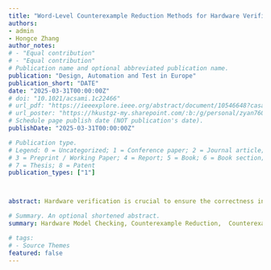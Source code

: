 ```yaml
---
title: "Word-Level Counterexample Reduction Methods for Hardware Verification"
authors:
- admin
- Hongce Zhang
author_notes:
# - "Equal contribution"
# - "Equal contribution"
# Publication name and optional abbreviated publication name.
publication: "Design, Automation and Test in Europe"
publication_short: "DATE"
date: "2025-03-31T00:00:00Z"
# doi: "10.1021/acsami.1c22466"
# url_pdf: "https://ieeexplore.ieee.org/abstract/document/10546648?casa_token=5Mjjz5IwqTsAAAAA:W_ruOKbuyjBK2LqZuwYs5th24tDVPObTWJyRmSxio_bW-l6TfyHREvguHOKqk5NG3FRw49cKpAQ"
# url_poster: "https://hkustgz-my.sharepoint.com/:b:/g/personal/zyan760_connect_hkust-gz_edu_cn/ERHe6HvbnudHq4GdDK63gucBk80ncW_qOvIAocizWoyQZQ?e=qeZl5A"
# Schedule page publish date (NOT publication's date).
publishDate: "2025-03-31T00:00:00Z"

# Publication type.
# Legend: 0 = Uncategorized; 1 = Conference paper; 2 = Journal article;
# 3 = Preprint / Working Paper; 4 = Report; 5 = Book; 6 = Book section;
# 7 = Thesis; 8 = Patent
publication_types: ["1"]



abstract: Hardware verification is crucial to ensure the correctness in the logic design of digital circuits. The purpose of verification is to either find bugs or show their absence. Prior works mostly focus on the bug-finding process and have proposed a range of verification algorithms and techniques to be faster to reach a bug or conclude with a proof of correctness. However, for a human verification engineer, it also matters how to better analyze the counterexamples trace to understand the root cause of bugs. This kind of technique remains absent in word-level circuit analysis. In this paper, we investigate the counterexample reduction method. Given the existing techniques for the bit-level circuit model, we first extend current semantic analysis methods to the word-level counterexample reduction and then develop a more efficient word-level structural analysis approach. We compare the effectiveness and overhead of these methods on the hardware model-checking problems and show the usefulness of such analysis in applications including pivot input analysis, word-level model-checking and counterexample-guided abstraction refinement.

# Summary. An optional shortened abstract.
summary: Hardware Model Checking, Counterexample Reduction,  Counterexample Reduction Applications

# tags:
# - Source Themes
featured: false
---
```

